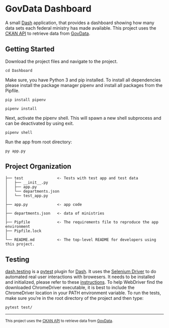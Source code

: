 GovData Dashboard
==============================

A small <a target="_blank" href="https://github.com/plotly/dasht">Dash</a> application, that provides a dashboard showing how many data sets each federal ministry has made available. This project uses the <a target="_blank" href="http://docs.ckan.org/en/2.9/api/">CKAN API</a> to retrieve data from  <a target="_blank" href="https://www.govdata.de/">GovData</a>.

Getting Started
------------
Download the project files and navigate to the project.

`cd Dashboard`

Make sure, you have Python 3 and pip installed. To install all dependencies please install the package manager pipenv and install all packages from the Pipfile.

`pip install pipenv` 

`pipenv install` 

Next, activate the pipenv shell. This will spawn a new shell subprocess and can be deactivated by using exit.

`pipenv shell`

Run the app from root directory:

`py app.py`

Project Organization
------------

    ├── test               <- Tests with test app and test data 
    │   ├── __init__.py    
    │   ├── app.py         
    │   └── departments.json
    │   └── test_app.py
    │
    ├── app.py             <- app code
    │
    ├── departments.json   <- data of ministries
    │
    ├── Pipfile            <- The requirements file to reproduce the app environment
    ├── Pipfile.lock       
    │
    └── README.md          <- The top-level README for developers using this project.
    

Testing
------------

<a target="_blank" href="https://dash.plotly.com/testing">dash.testing</a> is a <a target="_blank" href="https://github.com/pytest-dev/pytest">pytest</a> plugin for <a target="_blank" href="https://github.com/plotly/dash">Dash</a>. It uses the <a target="_blank" href="https://github.com/plotly/dasht">Selenium Driver</a> to do automated real user interactions with browesers. It needs to be installed and initialized, please refer to these <a target="_blank" href="https://chromedriver.chromium.org/getting-started">instructions</a>. To help WebDriver find the downloaded ChromeDriver executable, it is best to include the ChromeDriver location in your PATH environment variable. To run the tests, make sure you’re in the root directory of the project and then type:

`pytest test/`

--------

<p><small>This project uses the <a target="_blank" href="http://docs.ckan.org/en/2.9/api/">CKAN API</a> to retrieve data from  <a target="_blank" href="https://www.govdata.de/">GovData</a>.</small></p>
